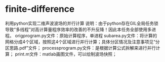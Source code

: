 # finite-difference
利用python实现二维声波波场的并行计算
说明：由于python存在GIL全局任务锁导致“多线程”对高计算量程序效率的改善的不升反降！因此本任务全部使用多进程。
origprogram.py文件：原始计算程序，单进程
subarea.py文件：将计算的网格分成4个区域，按照这4个区域进行并行计算；具体分区情况及注意事项见“分区思路.pdf”文件；
processprogram.py文件：是根据计算公式拆解来进行并行计算；
print.m文件：matlab画图文件，可以绘制波场快照；
